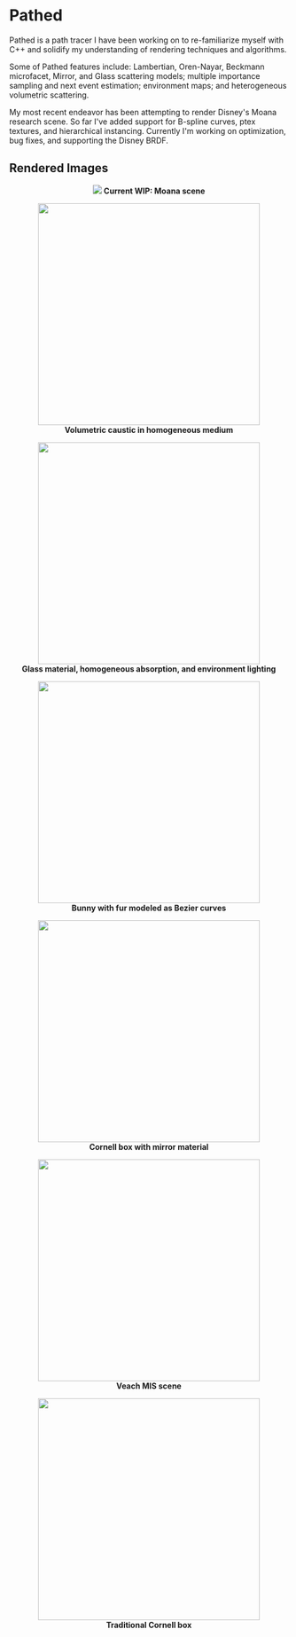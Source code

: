 # Pathed

Pathed is a path tracer I have been working on to re-familiarize myself with C++ and solidify my understanding of rendering techniques and algorithms.

Some of Pathed features include: Lambertian, Oren-Nayar, Beckmann microfacet, Mirror, and Glass scattering models; multiple importance sampling and next event estimation; environment maps; and heterogeneous volumetric scattering.

My most recent endeavor has been attempting to render Disney's Moana research scene. So far I've added support for B-spline curves, ptex textures, and hierarchical instancing. Currently I'm working on optimization, bug fixes, and supporting the Disney BRDF.

## Rendered Images ##
<p align="center">
<img src="https://pathed.s3-us-west-2.amazonaws.com/moana-20200217.png">
<b>Current WIP: Moana scene</b>
</p>

<p align="center">
<img src="https://pathed.s3-us-west-2.amazonaws.com/volumetric-caustic.png" width="400">
<br /><b>Volumetric caustic in homogeneous medium</b>
</p>

<p align="center">
<img src="https://pathed.s3-us-west-2.amazonaws.com/homogeneous-absorption-teapot.png" width="400">
<br /><b>Glass material, homogeneous absorption, and environment lighting</b>
</p>

<p align="center">
<img src="https://pathed.s3-us-west-2.amazonaws.com/curves-bunny.png" width="400">
<br /><b>Bunny with fur modeled as Bezier curves</b>
</p>

<p align="center">
<img src="https://pathed.s3-us-west-2.amazonaws.com/mirrors-cornell.png" width="400">
<br /><b>Cornell box with mirror material</b>
</p>

<p align="center">
<img src="https://pathed.s3-us-west-2.amazonaws.com/mis-veach.png" width="400">
<br /><b>Veach MIS scene</b>
</p>

<p align="center">
<img src="https://pathed.s3-us-west-2.amazonaws.com/cornell.png" width="400">
<br /><b>Traditional Cornell box</b>
</p>

[moana-shotCam]: https://pathed.s3-us-west-2.amazonaws.com/moana-wip--shotCam.png "Moana shotCam WIP"
[teapot]: https://pathed.s3-us-west-2.amazonaws.com/homogeneous-absorption-teapot.png "Homogeneous absorption teapot"
[curves]: https://pathed.s3-us-west-2.amazonaws.com/curves-bunny.png "Bunny with Bezier-curved fur"
[volumetric-caustic]: https://pathed.s3-us-west-2.amazonaws.com/volumetric-caustic.png "Volumetric caustic from scattering media"
[mirrors]: https://pathed.s3-us-west-2.amazonaws.com/mirrors-cornell.png "Mirrored Cornell box"
[mis]: https://pathed.s3-us-west-2.amazonaws.com/mis-veach.png "Veach MIS scene"
[cornell]: https://pathed.s3-us-west-2.amazonaws.com/cornell.png "Classic Cornell box scene"
[microfacet]: https://pathed.s3-us-west-2.amazonaws.com/microfacet--dragon.png "Beckmann microfacet"
